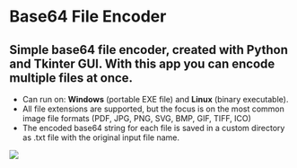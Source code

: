 # Base64 File Encoder 
## Simple base64 file encoder, created with Python and Tkinter GUI. With this app you can encode multiple files at once.

- Can run on: **Windows** (portable EXE file) and **Linux** (binary executable).
- All file extensions are supported, but the focus is on the most common image file formats (PDF, JPG, PNG, SVG, BMP, GIF, TIFF, ICO)
- The encoded base64 string for each file is saved in a custom directory as .txt file with the original input file name.

<img src="https://i.ibb.co/CvrWtrF/base64-encoder.png">
